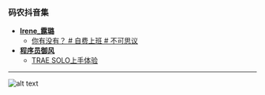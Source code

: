 ### 码农抖音集
* **[Irene_露璐](https://v.douyin.com/m3dCq44-tFk/)**
  - [你有没有？ # 自费上班 # 不可思议](https://v.douyin.com/4saWdGjORUA/)
* **[程序员御风](https://v.douyin.com/KeJoOV_aMzo/)**
  - [TRAE SOLO上手体验](https://v.douyin.com/frlPVuWH_eQ/)

---
![alt text](https://upload-bbs.miyoushe.com/upload/2022/11/01/266607709/6cc988d046df34315681e50f9c9f299c_1259576169906078498.PNG?x-oss-process=image//resize,s_600/quality,q_80/auto-orient,0/interlace,1/format,png)